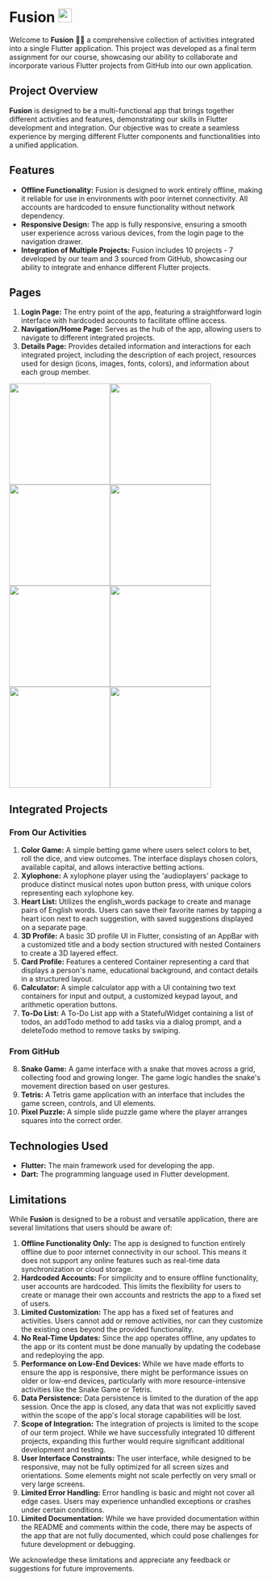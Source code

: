 # Fusion    <img src="https://github.com/JeroldGomez/Flutter-Fusion-App/assets/106787297/8717ee42-086c-4cde-a220-b3497b836732" width="27">    

Welcome to **Fusion** 👋🏻 a comprehensive collection of activities integrated into a single Flutter application. This project was developed as a final term assignment for our course, showcasing our ability to collaborate and incorporate various Flutter projects from GitHub into our own application.

## Project Overview

**Fusion** is designed to be a multi-functional app that brings together different activities and features, demonstrating our skills in Flutter development and integration. Our objective was to create a seamless experience by merging different Flutter components and functionalities into a unified application.

## Features

- **Offline Functionality:** Fusion is designed to work entirely offline, making it reliable for use in environments with poor internet connectivity. All accounts are hardcoded to ensure functionality without network dependency.
- **Responsive Design:** The app is fully responsive, ensuring a smooth user experience across various devices, from the login page to the navigation drawer.
- **Integration of Multiple Projects:** Fusion includes 10 projects - 7 developed by our team and 3 sourced from GitHub, showcasing our ability to integrate and enhance different Flutter projects.

## Pages

1. **Login Page:** The entry point of the app, featuring a straightforward login interface with hardcoded accounts to facilitate offline access. 
2. **Navigation/Home Page:** Serves as the hub of the app, allowing users to navigate to different integrated projects. 
3. **Details Page:** Provides detailed information and interactions for each integrated project, including the description of each project, resources used for design (icons, images, fonts, colors), and information about each group member. 

<img src="https://github.com/JeroldGomez/Flutter-Fusion-App/assets/106787297/e5405d31-57db-49d8-810d-657293eba550" width="200"><img src="https://github.com/JeroldGomez/Flutter-Fusion-App/assets/106787297/aa8841e6-d9cc-4ce3-902e-71993b0a32dc" width="200"><img src="https://github.com/JeroldGomez/Flutter-Fusion-App/assets/106787297/fbd1cc92-f343-4846-986f-89574f020154" width="200"><img src="https://github.com/JeroldGomez/Flutter-Fusion-App/assets/106787297/423e5f74-1f21-4390-88e7-15cf815c260e" width="200"><img src="https://github.com/JeroldGomez/Flutter-Fusion-App/assets/106787297/74475edf-f3c2-49ca-852a-9d9d2aff9ea2" width="200"><img src="https://github.com/JeroldGomez/Flutter-Fusion-App/assets/106787297/9ec17891-856a-42bf-b2f2-60135d8cff6b" width="200"><img src="https://github.com/JeroldGomez/Flutter-Fusion-App/assets/106787297/5111b1ca-aa0f-42e7-9483-4ba358718e37" width="200"><img src="https://github.com/JeroldGomez/Flutter-Fusion-App/assets/106787297/356dd49e-6b24-4c15-8ddc-7bdcb7e079b4" width="200">



## Integrated Projects

### From Our Activities

1. **Color Game:** A simple betting game where users select colors to bet, roll the dice, and view outcomes. The interface displays chosen colors, available capital, and allows interactive betting actions.
2. **Xylophone:** A xylophone player using the 'audioplayers' package to produce distinct musical notes upon button press, with unique colors representing each xylophone key.
3. **Heart List:** Utilizes the english_words package to create and manage pairs of English words. Users can save their favorite names by tapping a heart icon next to each suggestion, with saved suggestions displayed on a separate page.
4. **3D Profile:** A basic 3D profile UI in Flutter, consisting of an AppBar with a customized title and a body section structured with nested Containers to create a 3D layered effect.
5. **Card Profile:** Features a centered Container representing a card that displays a person's name, educational background, and contact details in a structured layout.
6. **Calculator:** A simple calculator app with a UI containing two text containers for input and output, a customized keypad layout, and arithmetic operation buttons.
7. **To-Do List:** A To-Do List app with a StatefulWidget containing a list of todos, an addTodo method to add tasks via a dialog prompt, and a deleteTodo method to remove tasks by swiping.

### From GitHub

8. **Snake Game:** A game interface with a snake that moves across a grid, collecting food and growing longer. The game logic handles the snake's movement direction based on user gestures.
9. **Tetris:** A Tetris game application with an interface that includes the game screen, controls, and UI elements.
10. **Pixel Puzzle:** A simple slide puzzle game where the player arranges squares into the correct order.

## Technologies Used

- **Flutter:** The main framework used for developing the app.
- **Dart:** The programming language used in Flutter development.

## Limitations

While **Fusion** is designed to be a robust and versatile application, there are several limitations that users should be aware of:

1. **Offline Functionality Only:** The app is designed to function entirely offline due to poor internet connectivity in our school. This means it does not support any online features such as real-time data synchronization or cloud storage.
2. **Hardcoded Accounts:** For simplicity and to ensure offline functionality, user accounts are hardcoded. This limits the flexibility for users to create or manage their own accounts and restricts the app to a fixed set of users.
3. **Limited Customization:** The app has a fixed set of features and activities. Users cannot add or remove activities, nor can they customize the existing ones beyond the provided functionality.
4. **No Real-Time Updates:** Since the app operates offline, any updates to the app or its content must be done manually by updating the codebase and redeploying the app.
5. **Performance on Low-End Devices:** While we have made efforts to ensure the app is responsive, there might be performance issues on older or low-end devices, particularly with more resource-intensive activities like the Snake Game or Tetris.
6. **Data Persistence:** Data persistence is limited to the duration of the app session. Once the app is closed, any data that was not explicitly saved within the scope of the app's local storage capabilities will be lost.
7. **Scope of Integration:** The integration of projects is limited to the scope of our term project. While we have successfully integrated 10 different projects, expanding this further would require significant additional development and testing.
8. **User Interface Constraints:** The user interface, while designed to be responsive, may not be fully optimized for all screen sizes and orientations. Some elements might not scale perfectly on very small or very large screens.
9. **Limited Error Handling:** Error handling is basic and might not cover all edge cases. Users may experience unhandled exceptions or crashes under certain conditions.
10. **Limited Documentation:** While we have provided documentation within the README and comments within the code, there may be aspects of the app that are not fully documented, which could pose challenges for future development or debugging.

We acknowledge these limitations and appreciate any feedback or suggestions for future improvements.




